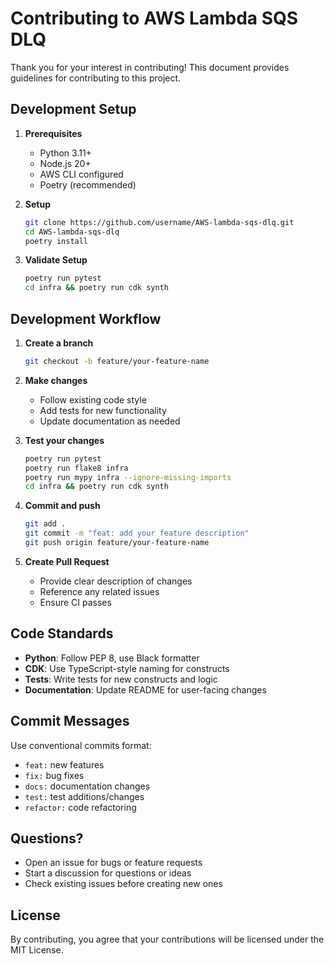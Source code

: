 # Contributing to AWS Lambda SQS DLQ

Thank you for your interest in contributing! This document provides guidelines for contributing to this project.

## Development Setup

1. **Prerequisites**
   - Python 3.11+
   - Node.js 20+
   - AWS CLI configured
   - Poetry (recommended)

2. **Setup**
   ```bash
   git clone https://github.com/username/AWS-lambda-sqs-dlq.git
   cd AWS-lambda-sqs-dlq
   poetry install
   ```

3. **Validate Setup**
   ```bash
   poetry run pytest
   cd infra && poetry run cdk synth
   ```

## Development Workflow

1. **Create a branch**
   ```bash
   git checkout -b feature/your-feature-name
   ```

2. **Make changes**
   - Follow existing code style
   - Add tests for new functionality
   - Update documentation as needed

3. **Test your changes**
   ```bash
   poetry run pytest
   poetry run flake8 infra
   poetry run mypy infra --ignore-missing-imports
   cd infra && poetry run cdk synth
   ```

4. **Commit and push**
   ```bash
   git add .
   git commit -m "feat: add your feature description"
   git push origin feature/your-feature-name
   ```

5. **Create Pull Request**
   - Provide clear description of changes
   - Reference any related issues
   - Ensure CI passes

## Code Standards

- **Python**: Follow PEP 8, use Black formatter
- **CDK**: Use TypeScript-style naming for constructs
- **Tests**: Write tests for new constructs and logic
- **Documentation**: Update README for user-facing changes

## Commit Messages

Use conventional commits format:
- `feat:` new features
- `fix:` bug fixes
- `docs:` documentation changes
- `test:` test additions/changes
- `refactor:` code refactoring

## Questions?

- Open an issue for bugs or feature requests
- Start a discussion for questions or ideas
- Check existing issues before creating new ones

## License

By contributing, you agree that your contributions will be licensed under the MIT License.
